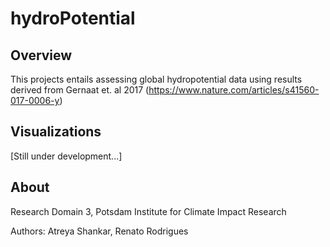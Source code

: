 # hydroPotential

## Overview

This projects entails assessing global hydropotential data using results derived from Gernaat et. al 2017 (https://www.nature.com/articles/s41560-017-0006-y)

## Visualizations

[Still under development...]

## About

Research Domain 3, Potsdam Institute for Climate Impact Research

Authors: Atreya Shankar, Renato Rodrigues
